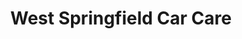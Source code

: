 ---
title: "West Springfield Car Care"
url: /west-springfield/west-springfield-car-care/
shop: Autowerkstatt
---